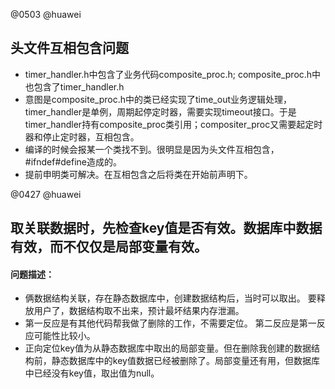@0503 @huawei

## 头文件互相包含问题

* timer_handler.h中包含了业务代码composite_proc.h; composite_proc.h中也包含了timer_handler.h
* 意图是composite_proc.h中的类已经实现了time_out业务逻辑处理，timer_handler是单例，周期起停定时器，需要实现timeout接口。于是timer_handler持有composite_proc类引用；compositer_proc又需要起定时器和停止定时器，互相包含。
* 编译的时候会报某一个类找不到。很明显是因为头文件互相包含，#ifndef#define造成的。
* 提前申明类可解决。在互相包含之后将类在开始前声明下。

@0427 @huawei

## 取关联数据时，先检查key值是否有效。数据库中数据有效，而不仅仅是局部变量有效。
#### 问题描述：  
* 俩数据结构关联，存在静态数据库中，创建数据结构后，当时可以取出。 要释放用户了，数据结构取不出来，预计最坏结果内存泄漏。
* 第一反应是有其他代码帮我做了删除的工作，不需要定位。 第二反应是第一反应可能性比较小。
* 正向定位key值为从静态数据库中取出的局部变量。但在删除我创建的数据结构前，静态数据库中的key值数据已经被删除了。局部变量还有用，但数据库中已经没有key值，取出值为null。


